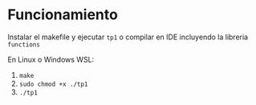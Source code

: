 # Funcionamiento

Instalar el makefile y ejecutar `tp1` o compilar en IDE incluyendo la libreria `functions`

En Linux o Windows WSL:

1) `make` 
2) `sudo chmod +x ./tp1`
3) `./tp1` 